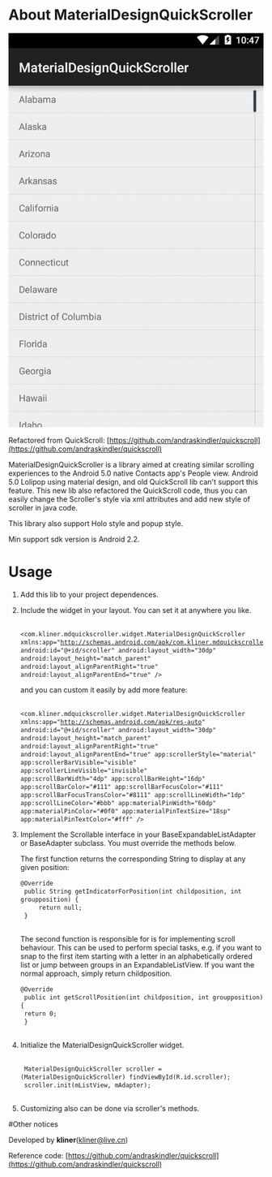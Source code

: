 # About MaterialDesignQuickScroller

<html><img src="https://github.com/kliner/MaterialDesignQuickScroller/raw/master/screenshot/demo.gif"/></html>

Refactored from QuickScroll: [https://github.com/andraskindler/quickscroll](https://github.com/andraskindler/quickscroll)

MaterialDesignQuickScroller is a library aimed at creating similar scrolling experiences to the Android 5.0 native Contacts app's People view. Android 5.0 Lolipop using material design, and old QuickScroll lib can't support this feature. This new lib also refactored the QuickScroll code, thus you can easily change the Scroller's style via xml attributes and add new style of scroller in java code.

This library also support Holo style and popup style. 

Min support sdk version is Android 2.2.

# Usage

1. Add this lib to your project dependences.
2. Include the widget in your layout. You can set it at anywhere you like.   <pre><code>
&lt;com.kliner.mdquickscroller.widget.MaterialDesignQuickScroller
        xmlns:app="http://schemas.android.com/apk/com.kliner.mdquickscroller"
        android:id="@+id/scroller"
        android:layout_width="30dp"
        android:layout_height="match_parent"
        android:layout_alignParentRight="true"
        android:layout_alignParentEnd="true" />
</code></pre>and you can custom it easily by add more feature:<pre><code>
&lt;com.kliner.mdquickscroller.widget.MaterialDesignQuickScroller
        xmlns:app="http://schemas.android.com/apk/res-auto"
        android:id="@+id/scroller"
        android:layout_width="30dp"
        android:layout_height="match_parent"
        android:layout_alignParentRight="true"
        android:layout_alignParentEnd="true"
        app:scrollerStyle="material"
        app:scrollerBarVisible="visible"
        app:scrollerLineVisible="invisible"
        app:scrollBarWidth="4dp"
        app:scrollBarHeight="16dp"
        app:scrollBarColor="#111"
        app:scrollBarFocusColor="#111"
        app:scrollBarFocusTransColor="#8111"
        app:scrollLineWidth="1dp"
        app:scrollLineColor="#bbb"
        app:materialPinWidth="60dp"
        app:materialPinColor="#0f0"
        app:materialPinTextSize="18sp"
        app:materialPinTextColor="#fff"
        />
</code></pre>
3. Implement the Scrollable interface in your BaseExpandableListAdapter or BaseAdapter subclass. You must override the methods below. 
	
	The first function returns the corresponding String to display at any given position:

	<pre><code>@Override
	public String getIndicatorForPosition(int childposition, int groupposition) {
	    return null;
	}
	</code></pre>

	The second function is responsible for is for implementing scroll behaviour. This can be used to perform special tasks, e.g. if you want to snap to the first item starting with a letter in an alphabetically ordered list or jump between groups in an ExpandableListView. If you want the normal approach, simply return childposition.

	<pre><code>@Override
	public int getScrollPosition(int childposition, int groupposition) {
	return 0;
	}
	</code></pre>
4. Initialize the MaterialDesignQuickScroller widget.
	<pre><code>
	MaterialDesignQuickScroller scroller = (MaterialDesignQuickScroller) findViewById(R.id.scroller);
    scroller.init(mListView, mAdapter);
	</code></pre>
5. Customizing also can be done via scroller's methods.

#Other notices

Developed by **kliner**([kliner@live.cn](mailto:kliner@live.cn))

Reference code: [https://github.com/andraskindler/quickscroll](https://github.com/andraskindler/quickscroll)
